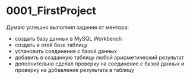 # 0001_FirstProject

Думаю успешно выполнил задание от ментора:

- создать базу данных в MySQL Workbench
- создать в этой базе таблицу
- установить соединение с базой данных
- добавить в созданную таблицу любой арифметический результат
- дополнительно сделал проверку на соединение с базой данных и проверку на добавление результата в таблицу
